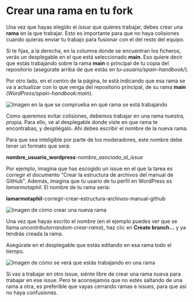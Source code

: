 # Crear una rama en tu fork

Una vez que hayas elegido el _issue_ que quieres trabajar, debes crear una **rama** en la que trabajar. Esto es importante para que no haya colisiones cuando quieras enviar tu trabajo para fusionar con el del resto del equipo.

 Si te fijas, a la derecha, en la columna donde se encuentran los ficheros, verás un desplegable en el que está seleccionado **main**. Eso quiere decir que estás trabajando sobre la rama **main** o principal de tu copia del repositorio (asegúrate arriba de que estás en _tu-usuario/spain-handbook/_).

 Por otro lado, en el centro de la página, te está indicando que esa rama se va a actualizar con lo que venga del repositorio principal, de su rama **main** (_WordPress/spain-handbook:main_).

![Imagen en la que se comprueba en qué rama se está trabajando](https://raw.githubusercontent.com/WordPress/spain-handbook/master/assets/crear-rama-1.jpg)

Como queremos evitar colisiones, debemos trabajar en una rama nuestra, propia. Para ello, ve al desplegable donde viste en que rama te encontrabas, y despliégalo. Ahí debes escribir el nombre de la nueva rama.

Para que sea inteligible por parte de los moderadores, este nombre debe tener un formato que será:

**nombre_usuario_wordpress**-_nombre_asociado_al_issue_

Por ejemplo, imagina que has escogido un issue en el que la tarea es corregir el documento "Crear la estructura de archivos del manual de GitHub". Además, imagina que tu usario de tu perfil en WordPress es _lamarmotaphil_. El nombre de tu rama sería:

**lamarmotaphil**-corregir-crear-estructura-archivos-manual-github

![Imagen de cómo crear una nueva rama](https://raw.githubusercontent.com/WordPress/spain-handbook/master/assets/crear-rama-2.jpg)

Una vez que hayas escrito el nombre (en el ejemplo puedes ver que se llama _uncontributorrandom-crear-rama_), haz clic en **Create branch...** y ya tendrás creada la rama.

Asegúrate en el desplegable que estás editando en esa rama todo el tiempo.

![Imagen de cómo se verá que estás trabajando en una rama](https://raw.githubusercontent.com/WordPress/spain-handbook/master/assets/crear-rama-3.jpg)

Si vas a trabajar en otro issue, siénte libre de crear una rama nueva para trabajar en ese issue. Pero te aconsejamos que no estés saltando de una rama a otra, es preferible que vayas cerrando ramas e issues, para que así no haya confusiones.